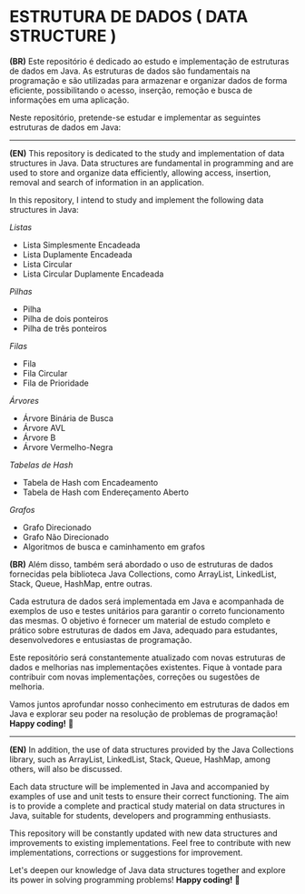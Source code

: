 # ESTRUTURA DE DADOS ( DATA STRUCTURE )

**(BR)** Este repositório é dedicado ao estudo e implementação de estruturas de dados em Java. As estruturas de dados são fundamentais na programação e são utilizadas para armazenar e organizar dados de forma eficiente, possibilitando o acesso, inserção, remoção e busca de informações em uma aplicação.

Neste repositório, pretende-se estudar e implementar as seguintes estruturas de dados em Java:

___________________________________

**(EN)** This repository is dedicated to the study and implementation of data structures in Java. Data structures are fundamental in programming and are used to store and organize data efficiently, allowing access, insertion, removal and search of information in an application.

In this repository, I intend to study and implement the following data structures in Java:

_Listas_
- Lista Simplesmente Encadeada
- Lista Duplamente Encadeada
- Lista Circular
- Lista Circular Duplamente Encadeada

_Pilhas_
- Pilha
- Pilha de dois ponteiros
- Pilha de três ponteiros

_Filas_
- Fila
- Fila Circular
- Fila de Prioridade

_Árvores_
- Árvore Binária de Busca
- Árvore AVL
- Árvore B
- Árvore Vermelho-Negra

_Tabelas de Hash_
- Tabela de Hash com Encadeamento
- Tabela de Hash com Endereçamento Aberto

_Grafos_
- Grafo Direcionado
- Grafo Não Direcionado
- Algoritmos de busca e caminhamento em grafos

**(BR)** Além disso, também será abordado o uso de estruturas de dados fornecidas pela biblioteca Java Collections, como ArrayList, LinkedList, Stack, Queue, HashMap, entre outras.

Cada estrutura de dados será implementada em Java e acompanhada de exemplos de uso e testes unitários para garantir o correto funcionamento das mesmas. O objetivo é fornecer um material de estudo completo e prático sobre estruturas de dados em Java, adequado para estudantes, desenvolvedores e entusiastas de programação.

Este repositório será constantemente atualizado com novas estruturas de dados e melhorias nas implementações existentes. Fique à vontade para contribuir com novas implementações, correções ou sugestões de melhoria.

Vamos juntos aprofundar nosso conhecimento em estruturas de dados em Java e explorar seu poder na resolução de problemas de programação! __Happy coding!__ 🚀

___________________________________

**(EN)** In addition, the use of data structures provided by the Java Collections library, such as ArrayList, LinkedList, Stack, Queue, HashMap, among others, will also be discussed.

Each data structure will be implemented in Java and accompanied by examples of use and unit tests to ensure their correct functioning. The aim is to provide a complete and practical study material on data structures in Java, suitable for students, developers and programming enthusiasts.

This repository will be constantly updated with new data structures and improvements to existing implementations. Feel free to contribute with new implementations, corrections or suggestions for improvement.

Let's deepen our knowledge of Java data structures together and explore its power in solving programming problems! __Happy coding!__ 🚀
